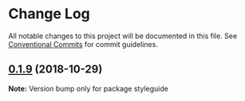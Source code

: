 # Change Log

All notable changes to this project will be documented in this file.
See [Conventional Commits](https://conventionalcommits.org) for commit guidelines.

## [0.1.9](https://github.com/uleen/lerna/compare/styleguide@0.1.8...styleguide@0.1.9) (2018-10-29)

**Note:** Version bump only for package styleguide
